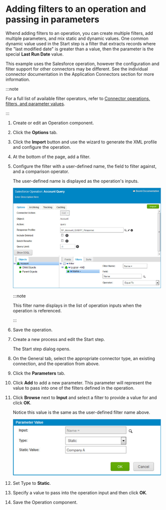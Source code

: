 # Adding filters to an operation and passing in parameters

<head>
  <meta name="guidename" content="Integration"/>
  <meta name="context" content="GUID-b194bd5e-9caf-47e5-bfd7-e2652fae5877"/>
</head>

Whend adding filters to an operation, you can create multiple filters, add multiple parameters, and mix static and dynamic values. One common dynamic value used in the Start step is a filter that extracts records where the "last modified date" is greater than a value, then the parameter is the special **Last Run Date** value.

This example uses the Salesforce operation, however the configuration and filter support for other connectors may be different. See the individual connector documentation in the Application Connectors section for more information.

:::note

For a full list of available filter operators, refer to [Connector operations, filters, and parameter values](./c-atm-Connector_operations_filters_and_parameter_values_34d5ca37-6a21-43b6-a6f0-b2c165f7fd7f.md).

:::


1. Create or edit an Operation component.

2. Click the **Options** tab.

3. Click the **Import** button and use the wizard to generate the XML profile and configure the operation.

4. At the bottom of the page, add a filter.

5. Configure the filter with a user-defined name, the field to filter against, and a comparison operator.

   The user-defined name is displayed as the operation's inputs.

   ![In the query window’s Filters tab, the user-defined name is displayed as the operation's inputs.](../Images/build-ps-salesforce-operation-options-filters.jpg)

   :::note

   This filter name displays in the list of operation inputs when the operation is referenced.

   :::

6. Save the operation.

7. Create a new process and edit the Start step.

   The Start step dialog opens.

8. On the General tab, select the appropriate connector type, an existing connection, and the operation from above.

9. Click the **Parameters** tab.

10. Click **Add** to add a new parameter. This parameter will represent the value to pass into one of the filters defined in the operation.

11. Click **Browse** next to **Input** and select a filter to provide a value for and click **OK**.

    Notice this value is the same as the user-defined filter name above.

    ![The Parameter Value dialog shows that the value is the same as the user-defined filter name above.](../Images/build-db-start-parameter-value.jpg)

12. Set Type to **Static**.

13. Specify a value to pass into the operation input and then click **OK**.

14. Save the Operation component.
